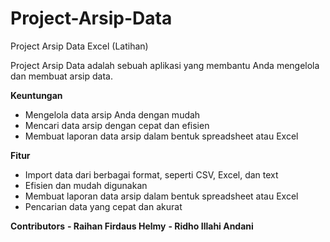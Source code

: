 # Project-Arsip-Data
Project Arsip Data Excel (Latihan)

Project Arsip Data adalah sebuah aplikasi yang membantu Anda mengelola dan membuat arsip data. 

**Keuntungan**
- Mengelola data arsip Anda dengan mudah
- Mencari data arsip dengan cepat dan efisien
- Membuat laporan data arsip dalam bentuk spreadsheet atau Excel

**Fitur**
- Import data dari berbagai format, seperti CSV, Excel, dan text
- Efisien dan mudah digunakan
- Membuat laporan data arsip dalam bentuk spreadsheet atau Excel
- Pencarian data yang cepat dan akurat

**Contributors**
**- Raihan Firdaus Helmy**
**- Ridho Illahi Andani**

